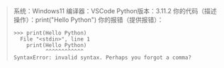 > 系统：Windows11
> 编译器：VSCode
> Python版本：3.11.2
> 你的代码（描述操作）：print("Hello Python")
> 你的报错（提供报错）：
>
> ```
> >>> print(Hello Python)
>   File "<stdin>", line 1
>     print(Hello Python)
>           ^^^^^^^^^^^^
> SyntaxError: invalid syntax. Perhaps you forgot a comma?
> ```

